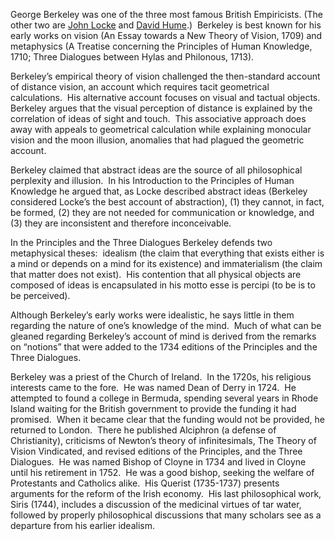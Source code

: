 George Berkeley was one of the three most famous British Empiricists. (The other two are [John Locke](http://www.iep.utm.edu/locke/) and [David Hume](http://www.iep.utm.edu/humelife/).)  Berkeley is best known for his early works on vision (An Essay towards a New Theory of Vision, 1709) and metaphysics (A Treatise concerning the Principles of Human Knowledge, 1710; Three Dialogues between Hylas and Philonous, 1713).

Berkeley’s empirical theory of vision challenged the then-standard account of distance vision, an account which requires tacit geometrical calculations.  His alternative account focuses on visual and tactual objects.  Berkeley argues that the visual perception of distance is explained by the correlation of ideas of sight and touch.  This associative approach does away with appeals to geometrical calculation while explaining monocular vision and the moon illusion, anomalies that had plagued the geometric account.

Berkeley claimed that abstract ideas are the source of all philosophical perplexity and illusion.  In his Introduction to the Principles of Human Knowledge he argued that, as Locke described abstract ideas (Berkeley considered Locke’s the best account of abstraction), (1) they cannot, in fact, be formed, (2) they are not needed for communication or knowledge, and (3) they are inconsistent and therefore inconceivable.

In the Principles and the Three Dialogues Berkeley defends two metaphysical theses:  idealism (the claim that everything that exists either is a mind or depends on a mind for its existence) and immaterialism (the claim that matter does not exist).  His contention that all physical objects are composed of ideas is encapsulated in his motto esse is percipi (to be is to be perceived).

Although Berkeley’s early works were idealistic, he says little in them regarding the nature of one’s knowledge of the mind.  Much of what can be gleaned regarding Berkeley’s account of mind is derived from the remarks on “notions” that were added to the 1734 editions of the Principles and the Three Dialogues.

Berkeley was a priest of the Church of Ireland.  In the 1720s, his religious interests came to the fore.  He was named Dean of Derry in 1724.  He attempted to found a college in Bermuda, spending several years in Rhode Island waiting for the British government to provide the funding it had promised.  When it became clear that the funding would not be provided, he returned to London.  There he published Alciphron (a defense of Christianity), criticisms of Newton’s theory of infinitesimals, The Theory of Vision Vindicated, and revised editions of the Principles, and the Three Dialogues.  He was named Bishop of Cloyne in 1734 and lived in Cloyne until his retirement in 1752.  He was a good bishop, seeking the welfare of Protestants and Catholics alike.  His Querist (1735-1737) presents arguments for the reform of the Irish economy.  His last philosophical work, Siris (1744), includes a discussion of the medicinal virtues of tar water, followed by properly philosophical discussions that many scholars see as a departure from his earlier idealism.